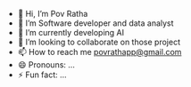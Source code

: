 - 👋 Hi, I’m Pov Ratha
- 👀 I’m Software developer and data analyst
- 🌱 I’m currently developing AI
- 💞️ I’m looking to collaborate on those project
- 📫 How to reach me povrathapp@gmail.com
- 😄 Pronouns: ...
- ⚡ Fun fact: ...

<!---
Rathapp/Rathapp is a ✨ special ✨ repository because its `README.md` (this file) appears on your GitHub profile.
You can click the Preview link to take a look at your changes.
--->
